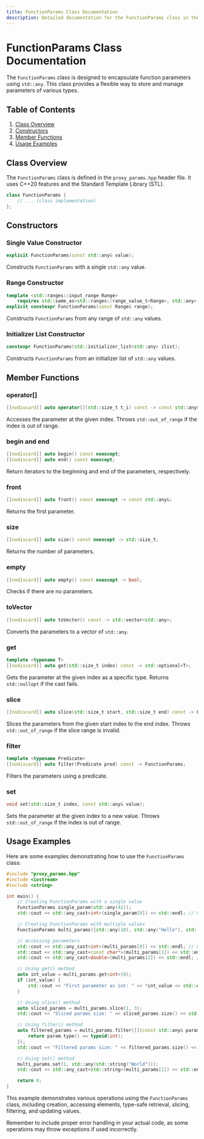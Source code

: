 ```yaml
---
title: FunctionParams Class Documentation
description: Detailed documentation for the FunctionParams class in the proxy_params.hpp file, including constructors, member functions, and usage examples for encapsulating function parameters using std::any in C++.
---
```


# FunctionParams Class Documentation

The `FunctionParams` class is designed to encapsulate function parameters using `std::any`. This class provides a flexible way to store and manage parameters of various types.

## Table of Contents

1. [Class Overview](#class-overview)
2. [Constructors](#constructors)
3. [Member Functions](#member-functions)
4. [Usage Examples](#usage-examples)

## Class Overview

The `FunctionParams` class is defined in the `proxy_params.hpp` header file. It uses C++20 features and the Standard Template Library (STL).

```cpp
class FunctionParams {
    // ... (class implementation)
};
```

## Constructors

### Single Value Constructor

```cpp
explicit FunctionParams(const std::any& value);
```

Constructs `FunctionParams` with a single `std::any` value.

### Range Constructor

```cpp
template <std::ranges::input_range Range>
    requires std::same_as<std::ranges::range_value_t<Range>, std::any>
explicit constexpr FunctionParams(const Range& range);
```

Constructs `FunctionParams` from any range of `std::any` values.

### Initializer List Constructor

```cpp
constexpr FunctionParams(std::initializer_list<std::any> ilist);
```

Constructs `FunctionParams` from an initializer list of `std::any` values.

## Member Functions

### operator[]

```cpp
[[nodiscard]] auto operator[](std::size_t t_i) const -> const std::any&;
```

Accesses the parameter at the given index. Throws `std::out_of_range` if the index is out of range.

### begin and end

```cpp
[[nodiscard]] auto begin() const noexcept;
[[nodiscard]] auto end() const noexcept;
```

Return iterators to the beginning and end of the parameters, respectively.

### front

```cpp
[[nodiscard]] auto front() const noexcept -> const std::any&;
```

Returns the first parameter.

### size

```cpp
[[nodiscard]] auto size() const noexcept -> std::size_t;
```

Returns the number of parameters.

### empty

```cpp
[[nodiscard]] auto empty() const noexcept -> bool;
```

Checks if there are no parameters.

### toVector

```cpp
[[nodiscard]] auto toVector() const -> std::vector<std::any>;
```

Converts the parameters to a vector of `std::any`.

### get

```cpp
template <typename T>
[[nodiscard]] auto get(std::size_t index) const -> std::optional<T>;
```

Gets the parameter at the given index as a specific type. Returns `std::nullopt` if the cast fails.

### slice

```cpp
[[nodiscard]] auto slice(std::size_t start, std::size_t end) const -> FunctionParams;
```

Slices the parameters from the given start index to the end index. Throws `std::out_of_range` if the slice range is invalid.

### filter

```cpp
template <typename Predicate>
[[nodiscard]] auto filter(Predicate pred) const -> FunctionParams;
```

Filters the parameters using a predicate.

### set

```cpp
void set(std::size_t index, const std::any& value);
```

Sets the parameter at the given index to a new value. Throws `std::out_of_range` if the index is out of range.

## Usage Examples

Here are some examples demonstrating how to use the `FunctionParams` class:

```cpp
#include "proxy_params.hpp"
#include <iostream>
#include <string>

int main() {
    // Creating FunctionParams with a single value
    FunctionParams single_param(std::any(42));
    std::cout << std::any_cast<int>(single_param[0]) << std::endl; // Output: 42

    // Creating FunctionParams with multiple values
    FunctionParams multi_params({std::any(10), std::any("Hello"), std::any(3.14)});

    // Accessing parameters
    std::cout << std::any_cast<int>(multi_params[0]) << std::endl; // Output: 10
    std::cout << std::any_cast<const char*>(multi_params[1]) << std::endl; // Output: Hello
    std::cout << std::any_cast<double>(multi_params[2]) << std::endl; // Output: 3.14

    // Using get() method
    auto int_value = multi_params.get<int>(0);
    if (int_value) {
        std::cout << "First parameter as int: " << *int_value << std::endl; // Output: First parameter as int: 10
    }

    // Using slice() method
    auto sliced_params = multi_params.slice(1, 3);
    std::cout << "Sliced params size: " << sliced_params.size() << std::endl; // Output: Sliced params size: 2

    // Using filter() method
    auto filtered_params = multi_params.filter([](const std::any& param) {
        return param.type() == typeid(int);
    });
    std::cout << "Filtered params size: " << filtered_params.size() << std::endl; // Output: Filtered params size: 1

    // Using set() method
    multi_params.set(1, std::any(std::string("World")));
    std::cout << std::any_cast<std::string>(multi_params[1]) << std::endl; // Output: World

    return 0;
}
```

This example demonstrates various operations using the `FunctionParams` class, including creation, accessing elements, type-safe retrieval, slicing, filtering, and updating values.

Remember to include proper error handling in your actual code, as some operations may throw exceptions if used incorrectly.
